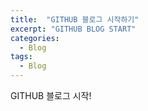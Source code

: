 ```yaml
---
title:  "GITHUB 블로그 시작하기"
excerpt: "GITHUB BLOG START"
categories:
  - Blog
tags:
  - Blog
---
```


GITHUB 블로그 시작!
